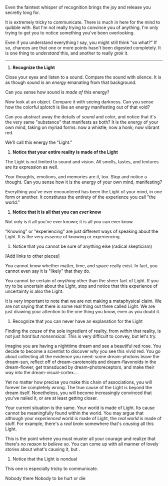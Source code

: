 Even the faintest
whisper of recognition brings the joy and release you secretly long for.

It is extremely tricky to communicate. There is much in here for the mind to
quibble with. But I'm not really trying to convince you of anything. I'm only
trying to get you to notice something you've been overlooking.

Even if you understand everything I say, you might still think "so what?" If so,
chances are that one or more points hasn't been digested completely. It is one
thing to *understand* this, and another to really *grok* it.

---

1. **Recognize the Light**

 Close your eyes and listen to a sound. Compare the sound with silence. It is
 as though sound is an *energy* emanating from that background.
  
 Can you sense how sound is *made of* this energy?
 
 Now look at an object. Compare it with seeing darkness. Can you sense how the
 colorful splotch is like an energy manifesting out of that void?
 
 Can you abstract away the details of *sound* and *color*, and notice that
 it's the very same "substance" that manifests as both? It is the energy of
 your own mind, taking on myriad forms: now a whistle; now a honk; 
 now vibrant red.
 
 We'll call this energy the "Light."

1. **Notice that your entire reality is made of the Light**

 The Light is not limited to sound and vision. All smells, tastes, and
 textures are its expression as well.
 
 Your thoughts, emotions, and memories are it, too. Stop and notice a thought.
 Can you sense how it is the energy of your own mind, manifesting?
 
 Everything you've ever encountered has been the Light of your mind, in one 
 form or another. It constitutes the entirety of the experience you call
 "the world."

1. **Notice that it is all that you can *ever* know**

 Not only is it all you've ever known; it is all you can ever know.
 
 "Knowing" or "experiencing" are just different ways of speaking about the
 Light. It is the very *essence* of knowing or experiencing.

1. Notice that you cannot be sure of anything else (radical skepticism)

 [Add links to other pieces]
 
 You cannot know whether matter, time, and space really exist. In fact, you
 cannot even say it is "likely" that they do.
 
 You cannot be certain of *anything* other than the sheer fact of Light.
 If you try to be uncertain about the Light, stop and notice that this
 experience of uncertainty is also the Light.
 
 It is very important to note that we are not making a metaphysical claim.
 We are not saying that there is some real thing out there called Light.
 We are just drawing your attention to the one thing you know, even as you
 doubt it.

1. Recognize that you can never have an explanation for the Light

 Finding the *cause* of the sole ingredient of reality, from *within* that
 reality, is not just *hard* but *nonsensical*. This is very difficult to 
 convey, but let's try.

 Imagine you are having a nighttime dream and see a beautiful red rose. You
 decide to become a scientist to discover *why* you see this vivid red.
 You go about collecting all the evidence you need: some dream-photons leave
 the dream-sun, reflect off of dream-carotenoids and dream-flavonoids in the
 dream-flower, get transduced by dream-photoreceptors, and make their way into
 the dream-visual-cortex....
 
 Yet no matter how precise you make this chain of associations, you will forever
 be completely wrong. The true cause of the Light is beyond the dream itself. 
 Nonetheless, you will become increasingly convinced that you've nailed it, or
 are at least getting closer.

 Your current situation is the same. Your world is made of Light. Its cause
 cannot be meaningfully found within the world. You may argue that although
 your *experienced* world is made of Light, the *real world* is made of stuff.
 For example, there's a *real brain* somewhere that's *causing* all this Light.
 
 This is the point where you must muster all your courage and realize that
 there's *no reason to believe so.* You can come up with all manner of lovely
 stories about what's causing it, but .

1. Notice that the Light is nondual

 This one is especially tricky to communicate.
 
 Nobody there
 Nobody to be hurt or die

